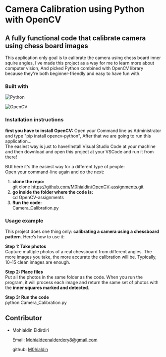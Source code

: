 # Camera Calibration using Python with OpenCV

## A fully functional code that calibrate camera using chess board images

This application only goal is to calibrate the camera using chess board inner squire angles, I've made this project as a way for me to learn more about computer vision, And picked Python combined with OpenCV library because they're both beginner-friendly and easy to have fun with.

### Built with
![Python](https://img.shields.io/badge/Python-3776AB?style=for-the-badge&logo=python&logoColor=white)

![OpenCV](https://img.shields.io/badge/OpenCV-5C3EE8?style=for-the-badge&logo=opencv&logoColor=white)

### Installation instructions

**first you have to install OpenCV:**
Open your Command line as Administrator and type "pip install opencv-python", After that we are going to run this application...  
The easiest way is just to have/Install Visual Studio Code at your machine and then download and open this project at your VSCode and run it from there!  

BUt here it's the easiest way for a different type of people:  
Open your command-line again and do the next:  
1. **clone the repo:**  
   git clone https://github.com/M0hialdin/OpenCV-assignments.git  
2. **go inside the folder where the code is:**  
   cd OpenCV-assignments  
3. **Run the code:**  
   Camera_Calibration.py

### Usage example

This project does one thing only: **calibrating a camera using a chessboard pattern**. Here’s how to use it:

**Step 1: Take photos**  
Capture multiple photos of a real chessboard from different angles. The more images you take, the more accurate the calibration will be. Typically, 10–15 clean images are enough.

**Step 2: Place files**  
Put all the photos in the same folder as the code. When you run the program, it will process each image and return the same set of photos with the **inner squares marked and detected**.

**Step 3: Run the code**  
python Camera_Calibration.py

## Contributor
- Mohialdin Eldirdiri
  
  Email: Mohialdeenalderdery8@gmail.com
  
  github: [M0hialdin](https://github.com/M0hialdin)





